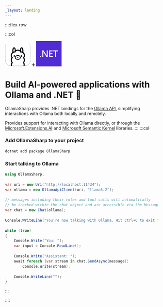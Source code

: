 ```yaml
---
_layout: landing
---
```


::::flex-row

:::col

![Ollama Logo](images/logo@0.1x.png) ➕ ![.NET Logo](images/dotnet@0.1x.png)

# Build AI-powered applications with Ollama and .NET 🦙

OllamaSharp provides .NET bindings for the [Ollama API](https://github.com/jmorganca/ollama/blob/main/docs/api.md), simplifying interactions with Ollama both locally and remotely.

Provides support for interacting with Ollama directly, or through the [Microsoft.Extensions.AI](https://devblogs.microsoft.com/dotnet/introducing-microsoft-extensions-ai-preview/)
and [Microsoft Semantic Kernel](https://github.com/microsoft/semantic-kernel/pull/7362) libraries.
:::
:::col

### Add OllamaSharp to your project
```bash
dotnet add package OllamaSharp
```

### Start talking to Ollama
```csharp
using OllamaSharp;

var uri = new Uri("http://localhost:11434");
var ollama = new OllamaApiClient(uri, "llama3.2");

// messages including their roles and tool calls will automatically
// be tracked within the chat object and are accessible via the Messages property
var chat = new Chat(ollama);
   
Console.WriteLine("You're now talking with Ollama. Hit Ctrl+C to exit.");

while (true)
{
    Console.Write("You: ");
    var input = Console.ReadLine();

    Console.Write("Assistant: ");
    await foreach (var stream in chat.SendAsync(message))
        Console.Write(stream);

    Console.WriteLine("");
}
```

:::

::::
